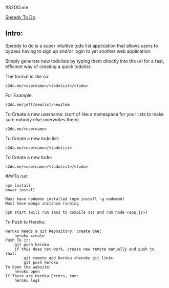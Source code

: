 #S2DO.me

[Speedy To Do](www.s2do.me)

## Intro:
Speedy to do is a super intuitive todo list application that allows users to bypass having to sign up and/or login to yet another web application.

Simply generate new todolists by typing them directly into the url for a fast, efficient way of creating a quick todolist.

The format is like so:
```
s2do.me/<username>/<todolist>/<todo>
```
For Example:
```
s2do.me/jeff/newlist/newitem
```
To Create a new username: (sort of like a namespace for your lists to make sure nobody else overwrites them)
```
s2do.me/<username>
```
To Create a new todo list:
```
s2do.me/<username>/<todolist>
```
To Create a new todo:
```
s2do.me/<username>/<todolist>/<todo>
```

###To run:
```
npm install
bower install

Must have nodemon installed (npm install -g nodemon)
Must have mongo instance running

npm start (will run sass to compile css and run node <app.js>)
```

To Push to Heroku:
```
Heroku Needs a Git Repository, create one:
	heroku create
Push To it:
	git push heroku 
	If this does not work, create new remote manually and push to that:
		git remote add heroku <heroku git link>
		git push heroku
To Open the website:
	heroku open
If There are Heroku Errors, run:
	heroku logs
```
